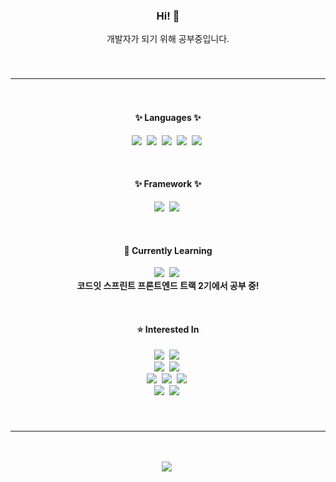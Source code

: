 <div align="center">
  <h3> Hi! 👋 </h3>
  <p>
    개발자가 되기 위해 공부중입니다.
  </p>
  <br/>
  <h3><hr/></h3>
  <br>
  <h4>✨ Languages ✨</h4>
  <p>
    <img src="https://img.shields.io/badge/HTML5-E34F26?style=flat&logo=HTML5&logoColor=white"/></a>&nbsp
    <img src="https://img.shields.io/badge/CSS3-1572B6?style=flat&logo=CSS3&logoColor=white"/></a>&nbsp
    <img src="https://img.shields.io/badge/JavaScript-F7DF1E?style=flat&logo=JavaScript&logoColor=white"/></a>&nbsp
    <img src="https://img.shields.io/badge/TypeScript-3178C6?style=flat&logo=TypeScript&logoColor=white"/></a>&nbsp
    <img src="https://img.shields.io/badge/Python-3766AB?style=flat&logo=Python&logoColor=white"/></a>&nbsp
  </p>
  <br>
  <h4>✨ Framework ✨</h4>
  <p>
    <img src="https://img.shields.io/badge/React-61DAFB?style=flat&logo=React&logoColor=white"/></a>&nbsp
    <img src="https://img.shields.io/badge/tailwindcss-white?logo=tailwindcss"/></a>&nbsp
  </p>
  <br>
  <h4>🌱 Currently Learning</h4>
  <p>
    <img src="https://img.shields.io/badge/Next.js-black?logo=nextjs"/></a>&nbsp
<!--     <img src="https://img.shields.io/badge/Node.js-A5DF00?logo=node.js"/></a>&nbsp
    <img src="https://img.shields.io/badge/Express.js-black?logo=express"/></a>&nbsp -->
    <img src="https://img.shields.io/badge/MongoDB-3B170B?logo=mongodb"/></a>&nbsp
<!--     <img src="https://img.shields.io/badge/AWS-white?logo=amazon"/></a>&nbsp -->
<!--     <img src=""/></a>&nbsp --><br>
    <strong>코드잇 스프린트 프론트엔드 트랙 2기에서 공부 중!</strong>
  </p>
  <br>
  <h4>⭐ Interested In</h4>
  <p>
    <img src="https://img.shields.io/badge/MySQL-4479A1?style=flat&logo=MySQL&logoColor=white"/></a>&nbsp
    <img src="https://img.shields.io/badge/NoSQL-CEE3F6?logo=NoSQL"/></a>&nbsp<br/>
    <img src="https://img.shields.io/badge/TensorFlow-FF6F00?style=flat&logo=TensorFlow&logoColor=white"/></a>&nbsp
    <img src="https://img.shields.io/badge/Pandas-0A0A2A?logo=pandas"/></a>&nbsp<br/>
    <img src="https://img.shields.io/badge/Flutter-white?logo=flutter&logoColor=00BFFF"/></a>&nbsp
    <img src="https://img.shields.io/badge/Kotlin-white?logo=kotlin"/></a>&nbsp
    <img src="https://img.shields.io/badge/Jetpack_Compose-white"/></a>&nbsp<br/>
    <img src="https://img.shields.io/badge/Java-white?logo=JAVA"/></a>&nbsp
    <img src="https://img.shields.io/badge/Spring-white?logo=spring"/></a>&nbsp
  </p>
  <br>
  <h3><hr/></h3>
  <br/>
  <p>
    <a href="https://https://lhv0829.tistory.com/"><img src="https://img.shields.io/badge/Tistory-000000?style=flat&logo=Tistory&logoColor=white&link=http://https://lhv0829.tistory.com"/></a>&nbsp
<!--     <a href="https://joyful-young.github.io"><img src="https://img.shields.io/badge/GitHub Pages-222222?style=flat&logo=GitHub Pages&logoColor=white&link=http://joyful-young.github.io"/></a>&nbsp -->
  </p>
  <br>



</div>


<!--
**lhv0829/lhv0829** is a ✨ _special_ ✨ repository because its `README.md` (this file) appears on your GitHub profile.

Here are some ideas to get you started:

- 🔭 I’m currently working on ...
- 🌱 I’m currently learning ...
- 👯 I’m looking to collaborate on ...
- 🤔 I’m looking for help with ...
- 💬 Ask me about ...
- 📫 How to reach me: ...
- 😄 Pronouns: ...
- ⚡ Fun fact: ...
-->
